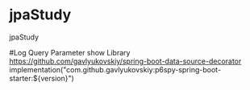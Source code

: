 # jpaStudy
jpaStudy

#Log Query Parameter show Library
https://github.com/gavlyukovskiy/spring-boot-data-source-decorator
implementation("com.github.gavlyukovskiy:p6spy-spring-boot-starter:${version}")